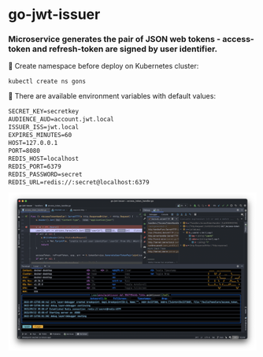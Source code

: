 # go-jwt-issuer

### Microservice generates the pair of JSON web tokens - access-token and refresh-token are signed by user identifier.

📌 Create namespace before deploy on Kubernetes cluster:
```
kubectl create ns gons
```

📌 There are available environment variables with default values:
```
SECRET_KEY=secretkey
AUDIENCE_AUD=account.jwt.local
ISSUER_ISS=jwt.local
EXPIRES_MINUTES=60
HOST=127.0.0.1
PORT=8080
REDIS_HOST=localhost
REDIS_PORT=6379
REDIS_PASSWORD=secret
REDIS_URL=redis://:secret@localhost:6379
```

![Debugging an application](social_preview.png)
